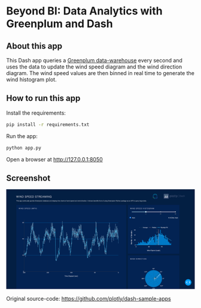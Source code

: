 # Beyond BI: Data Analytics with Greenplum and Dash

## About this app

This Dash app queries a [Greenplum data-warehouse](https://www.vmware.com/products/greenplum.html) every second and uses the data to update the wind speed diagram and the wind direction diagram. 
The wind speed values are then binned in real time to generate the wind histogram plot.

## How to run this app

Install the requirements:

```bash
pip install -r requirements.txt
```
Run the app:

```bash
python app.py
```
Open a browser at http://127.0.0.1:8050

## Screenshot

![screenshot_dash_app.png](screenshot_dash_app.png)

Original source-code: https://github.com/plotly/dash-sample-apps
